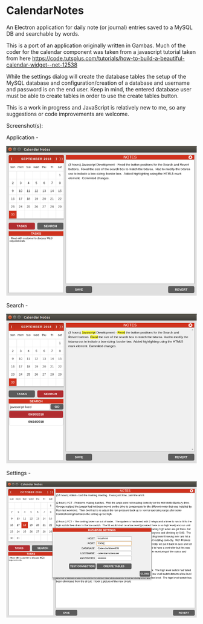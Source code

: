 # CalendarNotes
An Electron application for daily note (or journal) entries saved to a MySQL DB and searchable by words.

This is a port of an application originally written in Gambas.  Much of the coder for the calendar component was taken from a 
javascript tutorial taken from here https://code.tutsplus.com/tutorials/how-to-build-a-beautiful-calendar-widget--net-12538

While the settings dialog will create the database tables the setup of the MySQL database and configuration/creation of a
database and username and password is on the end user.  Keep in mind, the entered database user must be able to create tables
in order to use the create tables button.

This is a work in progress and JavaScript is relatively new to me, so any suggestions or code improvements are welcome.

Screenshot(s):

Application -

<img src="./screenshots/Screenshot_Application.png">

Search -

<img src="./screenshots/Screenshot_Search.png">

Settings -

<img src="./screenshots/Screenshot_Settings.png">
